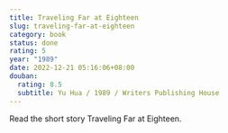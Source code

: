 ```yaml
---
title: Traveling Far at Eighteen
slug: traveling-far-at-eighteen
category: book
status: done
rating: 5
year: "1989"
date: 2022-12-21 05:16:06+08:00
douban:
  rating: 8.5
  subtitle: Yu Hua / 1989 / Writers Publishing House
---
```


Read the short story Traveling Far at Eighteen.
